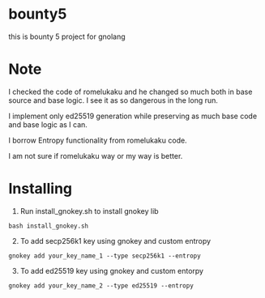 # bounty5
this is bounty 5 project for gnolang

# Note
I checked the code of romelukaku and he changed so much both in base source and base logic. I see it as so dangerous in the long run.
 
I implement only ed25519 generation while preserving as much base code and base logic as I can. 
 
I borrow Entropy functionality from romelukaku code.

I am not sure if romelukaku way or my way is better.

# Installing
1. Run install_gnokey.sh to install gnokey lib

```
bash install_gnokey.sh
```

2. To add secp256k1 key using gnokey and custom entropy

```
gnokey add your_key_name_1 --type secp256k1 --entropy
```

3. To add ed25519 key using gnokey and custom entorpy

```
gnokey add your_key_name_2 --type ed25519 --entropy
```
